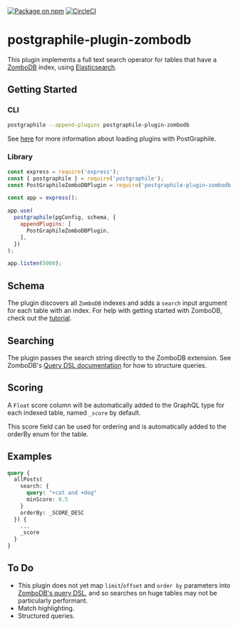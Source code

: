 [![Package on npm](https://img.shields.io/npm/v/postgraphile-plugin-zombodb.svg)](https://www.npmjs.com/package/postgraphile-plugin-zombodb)
[![CircleCI](https://circleci.com/gh/mlipscombe/postgraphile-plugin-zombodb/tree/master.svg?style=svg)](https://circleci.com/gh/mlipscombe/postgraphile-plugin-zombodb/tree/master)

# postgraphile-plugin-zombodb
This plugin implements a full text search operator for tables that have a
[ZomboDB](https://github.com/zombodb/zombodb) index, using [Elasticsearch](https://www.elastic.co/).

## Getting Started

### CLI

``` bash
postgraphile --append-plugins postgraphile-plugin-zombodb
```

See [here](https://www.graphile.org/postgraphile/extending/#loading-additional-plugins) for
more information about loading plugins with PostGraphile.

### Library

``` js
const express = require('express');
const { postgraphile } = require('postgraphile');
const PostGraphileZomboDBPlugin = require('postgraphile-plugin-zombodb');

const app = express();

app.use(
  postgraphile(pgConfig, schema, {
    appendPlugins: [
      PostGraphileZomboDBPlugin,
    ],
  })
);

app.listen(5000);
```

## Schema

The plugin discovers all `ZomboDB` indexes and adds a `search` input argument for
each table with an index.  For help with getting started with ZomboDB, check out the [tutorial](https://github.com/zombodb/zombodb/blob/master/TUTORIAL.md).

## Searching 

The plugin passes the search string directly to the ZomboDB extension.  See ZomboDB's [Query DSL documentation](https://github.com/zombodb/zombodb/blob/master/QUERY-DSL.md) for how to structure queries.

## Scoring

A `Float` score column will be automatically added to the GraphQL type for each indexed table, named `_score` by default.

This score field can be used for ordering and is automatically added to the orderBy
enum for the table.

## Examples

``` graphql
query {
  allPosts(
    search: {
      query: "+cat and +dog"
      minScore: 0.5
    }
    orderBy: _SCORE_DESC
  }) {
    ...
    _score
  }
}
```

## To Do

 * This plugin does not yet map `limit`/`offset` and `order by` parameters  into 
   [ZomboDB's query DSL](https://github.com/zombodb/zombodb/blob/master/QUERY-DSL.md),
   and so searches on huge tables may not be particularly performant.
 * Match highlighting.
 * Structured queries.
